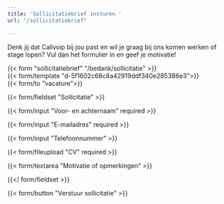 ```yaml
---
title: 'Sollicitatiebrief insturen '
url: "/sollicitatiebrief"

---
```

Denk jij dat Callvoip bij jou past en wil je graag bij ons komen werken of stage lopen? Vul dan het formulier in en geef je motivatie!

{{< form "sollicitatiebrief" "/bedank/sollicitatie" >}}  
{{< form/template "d-5f1602c68c8a42919ddf340e285386e3">}}  
{{< form/to "vacature">}}

{{< form/fieldset "Sollicitatie" >}}

{{< form/input "Voor- en achternaam" required >}}

{{< form/input "E-mailadres" required >}}

{{< form/input "Telefoonnummer" >}}

{{< form/fileupload "CV" required >}}

{{< form/textarea "Motivatie of opmerkingen" >}}

{{</ form/fieldset >}}

{{< form/button "Verstuur sollicitatie" >}}
